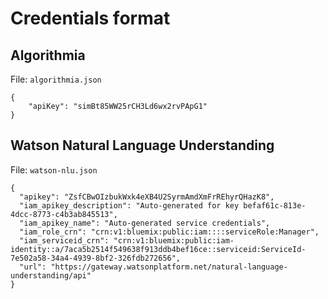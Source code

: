 # Credentials format

## Algorithmia

File: `algorithmia.json`

```
{
    "apiKey": "simBt85WW25rCH3Ld6wx2rvPApG1"
}
```

## Watson Natural Language Understanding

File: `watson-nlu.json`

```
{
  "apikey": "ZsfCBwOIzbukWxk4eXB4U2SyrmAmdXmFrREhyrQHazK8",
  "iam_apikey_description": "Auto-generated for key befaf61c-813e-4dcc-8773-c4b3ab845513",
  "iam_apikey_name": "Auto-generated service credentials",
  "iam_role_crn": "crn:v1:bluemix:public:iam::::serviceRole:Manager",
  "iam_serviceid_crn": "crn:v1:bluemix:public:iam-identity::a/7aca5b2514f549638f913ddb4bef16ce::serviceid:ServiceId-7e502a58-34a4-4939-8bf2-326fdb272656",
  "url": "https://gateway.watsonplatform.net/natural-language-understanding/api"
}
```
